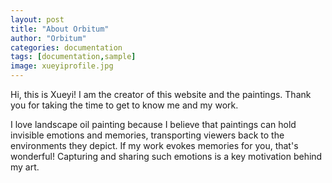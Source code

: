 ```yaml
---
layout: post
title: "About Orbitum"
author: "Orbitum"
categories: documentation
tags: [documentation,sample]
image: xueyiprofile.jpg
---
```


Hi, this is Xueyi! I am the creator of this website and the paintings. Thank you for taking the time to get to know me and my work.


I love landscape oil painting because I believe that paintings can hold invisible emotions and memories, transporting viewers back to the environments they depict. If my work evokes memories for you, that's wonderful! Capturing and sharing such emotions is a key motivation behind my art.
